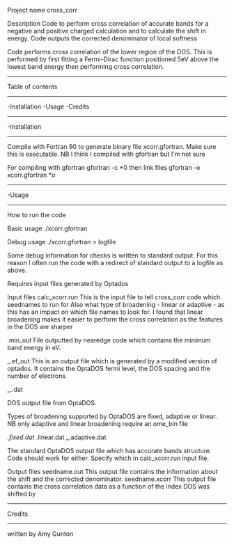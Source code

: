 Project name
cross_corr

Description
Code to perform cross correlation of accurate bands for a negative and positive charged calculation
and to calculate the shift in energy. Code outputs the corrected denominator of local softness

Code performs cross correlation of the lower region of the DOS. This is performed by first fitting
a Fermi-Dirac function positioned 5eV above the lowest band energy then performing cross correlation.

*************
Table of contents
*************
-Installation
-Usage
-Credits

*************
-Installation
*************
Compile with Fortran 90 to generate binary file xcorr.gfortran. Make sure this is executable.
NB I think I compiled with gfortran but I'm not sure 

For compiling with gfortran
gfortran -c *0
then link files
gfortran -o xcorr.gfortran *o

*************
-Usage
*************

How to run the code

Basic usage
./xcorr.gfortran

Debug usage 
./xcorr.gfortran > logfile

Some debug information for checks is written to standard output. For this reason I often run the code 
with a redirect of standard output to a logfile as above. 

Requires input files generated by Optados 

Input files
calc_xcorr.run 
This is the input file to tell cross_corr code which seednames to run for
Also what type of broadening - linear or adaptive - as this has an impact on which file names to look for.
I found that linear broadening makes it easier to perform the cross correlation as the features in the DOS are sharper 

<seedname>.min_out
File outputted by nearedge code which contains the minimum band energy in eV.

<seedname>_<charge>.ef_out 
This is an output file which is generated by a modified version of optados. It contains the 
OptaDOS fermi level, the DOS spacing and the number of electrons

<seedname>_<charge>.<broadening-type>.dat

DOS output file from OptaDOS. 

Types of broadening supported by OptaDOS are fixed, adaptive or linear. 
NB only adaptive and linear broadening require an ome_bin file

<seedname>_<charge>.fixed.dat
<seedname>_<charge>.linear.dat 
<seedname>_<charge>.adaptive.dat 

The standard OptaDOS output file which has accurate bands structure.
Code should work for either. Specify which in calc_xcorr.run input file.

Output files
seedname.out This output file contains the information about the shift and the corrected denominator.
seedname.xcorr This output file contains the cross correlation data as a function of the index DOS was shifted by

*************
Credits
*************
written by Amy Gunton 

